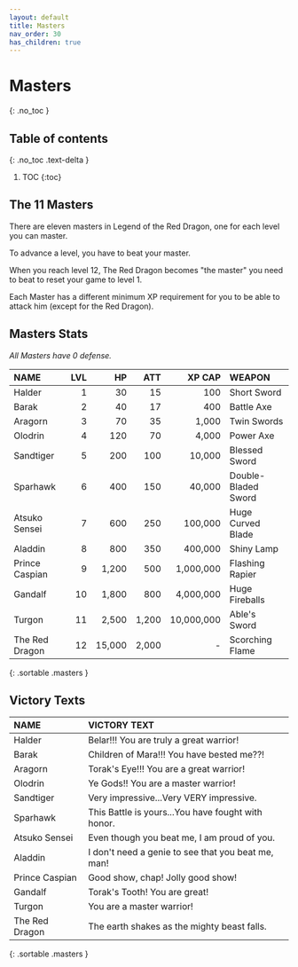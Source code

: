 ```yaml
---
layout: default
title: Masters
nav_order: 30
has_children: true
---
```

# Masters 
{: .no_toc }

## Table of contents
{: .no_toc .text-delta }

1. TOC
{:toc}

## The 11 Masters

There are eleven masters in Legend of the Red Dragon, one for each level you can master.  

To advance a level, you have to beat your master.  
  
When you reach level 12, The Red Dragon becomes "the master" you need to beat to reset your game to level 1.

Each Master has a different minimum XP requirement for you to be able to attack him (except for the Red Dragon).

## Masters Stats
*All Masters have 0 defense.*  
  
  | NAME           | LVL |     HP |   ATT |     XP CAP | WEAPON              | 
|:---------------|----:|-------:|------:|-----------:|:--------------------|
| Halder         |   1 |     30 |    15 |        100 | Short Sword         | 
| Barak          |   2 |     40 |    17 |        400 | Battle Axe          | 
| Aragorn        |   3 |     70 |    35 |      1,000 | Twin Swords         | 
| Olodrin        |   4 |    120 |    70 |      4,000 | Power Axe           | 
| Sandtiger      |   5 |    200 |   100 |     10,000 | Blessed Sword       | 
| Sparhawk       |   6 |    400 |   150 |     40,000 | Double-Bladed Sword | 
| Atsuko Sensei  |   7 |    600 |   250 |    100,000 | Huge Curved Blade   | 
| Aladdin        |   8 |    800 |   350 |    400,000 | Shiny Lamp          | 
| Prince Caspian |   9 |  1,200 |   500 |  1,000,000 | Flashing Rapier     | 
| Gandalf        |  10 |  1,800 |   800 |  4,000,000 | Huge Fireballs      | 
| Turgon         |  11 |  2,500 | 1,200 | 10,000,000 | Able's Sword        | 
| The Red Dragon |  12 | 15,000 | 2,000 |          - | Scorching Flame     | 
{: .sortable .masters }
  
## Victory Texts

| NAME           | VICTORY TEXT                                       |
|:---------------|:---------------------------------------------------|
| Halder         | Belar!!! You are truly a great warrior!            |
| Barak          | Children of Mara!!!  You have bested me??!         |
| Aragorn        | Torak's Eye!!!  You are a great warrior!           |
| Olodrin        | Ye Gods!!  You are a master warrior!               |
| Sandtiger      | Very impressive...Very VERY impressive.            |
| Sparhawk       | This Battle is yours...You have fought with honor. |
| Atsuko Sensei  | Even though you beat me, I am proud of you.        |
| Aladdin        | I don't need a genie to see that you beat me, man! |
| Prince Caspian | Good show, chap!  Jolly good show!                 |
| Gandalf        | Torak's Tooth!  You are great!                     |
| Turgon         |   You are a master warrior!                        |
| The Red Dragon | The earth shakes as the mighty beast falls.        |
{: .sortable .masters }
  
